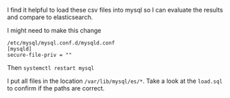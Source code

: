 I find it helpful to load these csv files into mysql so I can evaluate the results and compare to elasticsearch.

I might need to make this change
```
/etc/mysql/mysql.conf.d/mysqld.conf
[mysqld]
secure-file-priv = ""
```

Then `systemctl restart mysql`


I put all files in the location `/var/lib/mysql/es/*`.  Take a look at the `load.sql` to confirm if the paths are correct.
